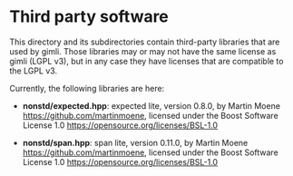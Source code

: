 # Third party software

This directory and its subdirectories contain third-party libraries that are
used by gimli. Those libraries may or may not have the same license as gimli
(LGPL v3), but in any case they have licenses that are compatible to the
LGPL v3.

Currently, the following libraries are here:

* **nonstd/expected.hpp**: expected lite, version 0.8.0,
  by Martin Moene <https://github.com/martinmoene>,
  licensed under the Boost Software License 1.0
  <https://opensource.org/licenses/BSL-1.0>

* **nonstd/span.hpp**: span lite, version 0.11.0,
  by Martin Moene <https://github.com/martinmoene>,
  licensed under the Boost Software License 1.0
  <https://opensource.org/licenses/BSL-1.0>
